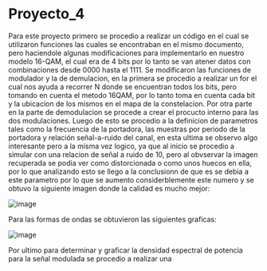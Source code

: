 # Proyecto_4

Para este proyecto primero se procedio a realizar un código en el cual se utilizaron funciones las cuales se encontraban en el mismo documento, pero haciendole algunas modificaciones para implementarlo en nuestro modelo 16-QAM, el cual era de 4 bits por lo tanto se van atener datos con combinaciones desde 0000 hasta el 1111. Se modificaron las funciones de modulador y la de demulacion, en la primera se procedio a realizar un for el cual nos ayuda a recorrer N donde se encuentran todos los bits, pero tomando en cuenta el metodo 16QAM, por lo tanto toma en cuenta cada bit y la ubicacion de los mismos en el mapa de la constelacion. Por otra parte en la parte de demodulacion se procede a crear el procucto interno para las dos modulaciones.
Luego de esto se procedio a la definicion de parametros tales como la frecuencia de la portadora, las muestras por periodo de la portadora y relación señal-a-ruido del canal, en esta ultima se observo algo interesante pero a la misma vez logico, ya que al inicio se procedio a simular con una relacion de señal a ruido de 10, pero al obvservar la imagen recuperada se podia ver como distorcionada o como unos huecos en ella, por lo que analizando esto se llego a la conclusionn de que es se debia a este parametro por lo que se aumento considerblemente este numero y se obtuvo la siguiente imagen donde la calidad es mucho mejor:

![image](https://user-images.githubusercontent.com/86036883/125568083-4475f29a-ff34-4804-90f7-f94ede7c1e2f.png)

Para las formas de ondas se obtuvieron las siguientes graficas:

![image](https://user-images.githubusercontent.com/86036883/125568312-577e9e3a-6e4a-4c60-82e9-48daf269b07c.png)

Por ultimo para determinar y graficar la densidad espectral de potencia para la señal modulada se procedio a realizar una 


        
